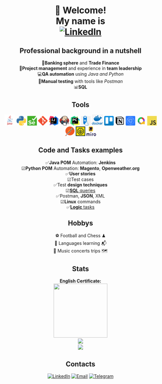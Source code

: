 <div align="center">
<h1>👋 Welcome!<br>
My name is<br>
<a href="https://www.linkedin.com/in/denis-prokofyev"><img src="https://img.shields.io/badge/Denis%20Prokofyev-blue?style=for-the-badge&logo=linkedin&logoColor=white" alt="LinkedIn"></a>
</h1>
</div>

<!--About me-->
<div align="center">

<h2>Professional <b>background</b> in a nutshell</h2>
   💼<b>Banking sphere</b> and <b>Trade Finance</b><br>
  🤝<b>Project management</b> and experience in <b>team leadership</b><br>
  💻<b>QA automation</b> using <i>Java and Python</i><br>
  📝<b>Manual testing</b> with tools like <i>Postman</i><br>
  📊<b>SQL</b><br>
<h2>Tools</h2>
<a href="https://www.java.com/"><img src="icons/java.png" width="35" height="35"></a>
<a href="https://www.python.org/"><img src="icons/python.png" width="30" height="30"></a>
<a href="https://www.selenium.dev/"><img src="icons/selenium.png" width="30" height="30"></a>
<a href="https://git-scm.com/"><img src="icons/git.png" width="30" height="30"></a>
<a href="https://www.jetbrains.com/ru-ru/idea/"><img src="icons/intellij.png" width="30" height="30"></a>
<a href="https://www.jenkins.io/"><img src="icons/jenkins.png" width="30" height="30"></a>
<a href="https://www.jetbrains.com/ru-ru/pycharm/"><img src="icons/pycharm.png" width="30" height="30"></a>
<a href="https://www.mysql.com/"><img src="icons/sql.png" width="30" height="30"></a>
<a href="https://www.docker.com/"><img src="icons/docker.png" width="35" height="35"></a>
<a href="https://trello.com/"><img src="icons/trello.png" width="30" height="30"></a>
<a href="https://www.notion.so/"><img src="icons/notion.png" width="30" height="30"></a>
<a href="https://developer.chrome.com/docs/devtools"><img src="icons/devtools.png" width="30" height="30"></a>
<a href="https://allurereport.org/"><img src="icons/allure.png" width="30" height="30"></a>
<a href="https://www.javascript.com/"><img src="icons/javascript.png" width="30" height="30"></a>
<a href="https://www.postman.com/"><img src="icons/postman.png" width="30" height="30"></a>
<a href="https://www.soapui.org/"><img src="icons/soap.png" width="30" height="30"></a>
<a href="https://miro.com/"><img src="icons/miro.png" width="30" height="30"></a>
  
<h2>Code and Tasks examples</h2>

   ✅<b>Java POM</b> Automation: <b>Jenkins</b><br>
   ☑<b>Python POM</b> Automation: <b>Magento</b>, <b>Openweather.org</b><br>
   ✅**User stories**<br>
   ☑Test cases<br>
   ✅Test **design techniques**<br>
   ☑<a href="https://github.com/DenisProkofyev/SQL_Examples">**SQL** queries</a><br>
   ✅Postman, **JSON**, XML<br>
   ☑**Linux** commands<br>
   ✅<a href="https://github.com/DenisProkofyev/LogicTasks">**Logic** tasks</a>

<div align="center">
<h2>Hobbys</h2>
   ⚽ Football and Chess ♟<br>
   📖 Languages learning 📬<br>
   🎸 Music concerts trips 🗺
</div>

</div>
<!--Stats-->
<div align="center">
<h2>Stats</h2>
  <p>
    <b>English Certificate:</b><br>
    <a href="https://www.efset.org/cert/baS3Yr"><img src="https://cdn.efset.org/efset-widget/img/certificate_83.png" width="170" height="170"></a><br>
    <img src="https://github-readme-stats.vercel.app/api?username=DenisProkofyev&show_icons=true&theme=catppuccin_mocha"><br>
    <a href="https://www.codewars.com/users/DenisProkofyev">
      <img src="https://www.codewars.com/users/DenisProkofyev/badges/small">
    </a>
  </p>
</div>

<!--
<p>![Denis Prokofyev's GitHub stats](https://github-readme-stats.vercel.app/api?username=DenisProkofyev&show_icons=true&theme=catppuccin_mocha)</p>

<p>![codewars](https://www.codewars.com/users/DenisProkofyev/badges/small)</p>-->

<div align="center">
<h2>Contacts</h2>
 <p>
   <a href="https://www.linkedin.com/in/denis-prokofyev"><img src="https://img.shields.io/badge/LinkedIn-blue?style=plastic&logo=linkedin&logoColor=white" alt="LinkedIn"></a> 
   <a href="mailto:denisprokofyev@gmail.com"><img src="https://img.shields.io/badge/Email-red?style=plastic&logo=Gmail&logoColor=white" alt="Email"></a> 
   <a href="https://t.me/DenisProkofyev"><img src="https://img.shields.io/badge/Telegram-blue?style=plastic&logo=telegram&logoColor=white" alt="Telegram"></a>
 </p>
</div>
<!--
Here are some ideas to get you started:
My revolves around:<br>
https://magento.softwaretestingboard.com/
- 🔭 I’m currently working on ...
- 🌱 I’m currently learning ...
- 👯 I’m looking to collaborate on ...
- 🤔 I’m looking for help with ...
- 💬 Ask me about ...
- 📫 How to reach me: ...
- 😄 Pronouns: ...
- ⚡ Fun fact: ...
-->
